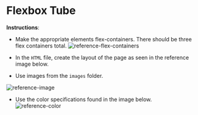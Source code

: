 # Flexbox Tube

**Instructions**: 


* Make the appropriate elements flex-containers. There should be three flex containers total.
![reference-flex-containers](/images/reference-flex.png)

* In the `HTML` file, create the layout of the page as seen in the reference image below.
* Use images from the `images` folder.

![reference-image](/images/reference-image.png)

* Use the color specifications found in the image below.
![reference-color](/images/reference-colors.png)